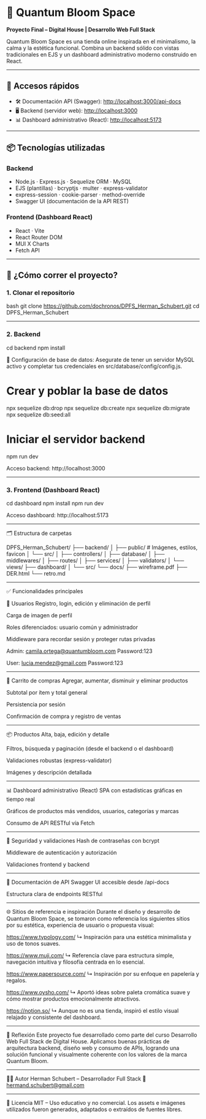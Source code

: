 # 🌸 Quantum Bloom Space

**Proyecto Final – Digital House | Desarrollo Web Full Stack**

Quantum Bloom Space es una tienda online inspirada en el minimalismo, la calma y la estética funcional. Combina un backend sólido con vistas tradicionales en EJS y un dashboard administrativo moderno construido en React.

---

## 🔗 Accesos rápidos

- 🛠️ Documentación API (Swagger): [http://localhost:3000/api-docs](http://localhost:3000/api-docs)
- 🖥️ Backend (servidor web): [http://localhost:3000](http://localhost:3000)
- 📊 Dashboard administrativo (React): [http://localhost:5173](http://localhost:5173)

---

## 📦 Tecnologías utilizadas

### Backend
- Node.js · Express.js · Sequelize ORM · MySQL
- EJS (plantillas) · bcryptjs · multer · express-validator
- express-session · cookie-parser · method-override
- Swagger UI (documentación de la API REST)

### Frontend (Dashboard React)
- React · Vite
- React Router DOM
- MUI X Charts
- Fetch API

---

## 🚀 ¿Cómo correr el proyecto?

### 1. Clonar el repositorio

bash
git clone https://github.com/dochronos/DPFS_Herman_Schubert.git
cd DPFS_Herman_Schubert

---

### 2. Backend

cd backend
npm install

🔧 Configuración de base de datos: Asegurate de tener un servidor MySQL activo y completar tus credenciales en src/database/config/config.js.

# Crear y poblar la base de datos
npx sequelize db:drop
npx sequelize db:create
npx sequelize db:migrate
npx sequelize db:seed:all

# Iniciar el servidor backend
npm run dev

Acceso backend: http://localhost:3000

---

### 3. Frontend (Dashboard React)

cd dashboard
npm install
npm run dev

Acceso dashboard: http://localhost:5173

---

🗂️ Estructura de carpetas

DPFS_Herman_Schubert/
├── backend/
│   ├── public/                 # Imágenes, estilos, favicon
│   └── src/
│       ├── controllers/
│       ├── database/
│       ├── middlewares/
│       ├── routes/
│       ├── services/
│       ├── validators/
│       └── views/
├── dashboard/
│   └── src/
└── docs/
    ├── wireframe.pdf
    ├── DER.html
    └── retro.md

---

✅ Funcionalidades principales

👤 Usuarios
Registro, login, edición y eliminación de perfil

Carga de imagen de perfil

Roles diferenciados: usuario común y administrador

Middleware para recordar sesión y proteger rutas privadas

Admin: camila.ortega@quantumbloom.com
Password:123

User: lucia.mendez@gmail.com
Password:123

---

🛒 Carrito de compras
Agregar, aumentar, disminuir y eliminar productos

Subtotal por ítem y total general

Persistencia por sesión

Confirmación de compra y registro de ventas

---

📦 Productos
Alta, baja, edición y detalle

Filtros, búsqueda y paginación (desde el backend o el dashboard)

Validaciones robustas (express-validator)

Imágenes y descripción detallada

---

📊 Dashboard administrativo (React)
SPA con estadísticas gráficas en tiempo real

Gráficos de productos más vendidos, usuarios, categorías y marcas

Consumo de API RESTful vía Fetch

---

🔐 Seguridad y validaciones
Hash de contraseñas con bcrypt

Middleware de autenticación y autorización

Validaciones frontend y backend

---

🔎 Documentación de API
Swagger UI accesible desde /api-docs

Estructura clara de endpoints RESTful

---

🌐 Sitios de referencia e inspiración
Durante el diseño y desarrollo de Quantum Bloom Space, se tomaron como referencia los siguientes sitios por su estética, experiencia de usuario o propuesta visual:

https://www.typology.com/
↳ Inspiración para una estética minimalista y uso de tonos suaves.

https://www.muji.com/
↳ Referencia clave para estructura simple, navegación intuitiva y filosofía centrada en lo esencial.

https://www.papersource.com/
↳ Inspiración por su enfoque en papelería y regalos.

https://www.oysho.com/
↳ Aportó ideas sobre paleta cromática suave y cómo mostrar productos emocionalmente atractivos.

https://notion.so/
↳ Aunque no es una tienda, inspiró el estilo visual relajado y consistente del dashboard.

---

🧠 Reflexión
Este proyecto fue desarrollado como parte del curso Desarrollo Web Full Stack de Digital House. Aplicamos buenas prácticas de arquitectura backend, diseño web y consumo de APIs, logrando una solución funcional y visualmente coherente con los valores de la marca Quantum Bloom.

---

👨‍💻 Autor
Herman Schubert – Desarrollador Full Stack
📧 hermand.schubert@gmail.com

---

📄 Licencia
MIT – Uso educativo y no comercial.
Los assets e imágenes utilizados fueron generados, adaptados o extraídos de fuentes libres.